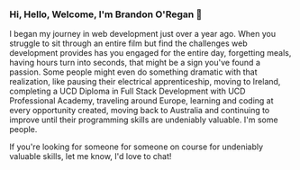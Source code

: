 ### Hi, Hello, Welcome, I'm Brandon O'Regan 👋

I began my journey in web development just over a year ago. When you struggle to sit through an entire film but find the challenges web development provides has you engaged for the entire day, forgetting meals, having hours turn into seconds, that might be a sign you've found a passion. Some people might even do something dramatic with that realization, like pausing their electrical apprenticeship, moving to Ireland, completing a UCD Diploma in Full Stack Development with UCD Professional Academy, traveling around Europe, learning and coding at every opportunity created, moving back to Australia and continuing to improve until their programming skills are undeniably valuable. I'm some people.

If you're looking for someone for someone on course for undeniably valuable skills, let me know, I'd love to chat! 
<!--
**brandonoregan/brandonoregan** is a ✨ _special_ ✨ repository because its `README.md` (this file) appears on your GitHub profile.

